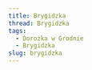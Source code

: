 ```yaml
---
title: Brygidzka
thread: Brygidzka
tags:
  - Dorożka w Grodnie
  - Brygidzka
slug: brygidzka
---
```


